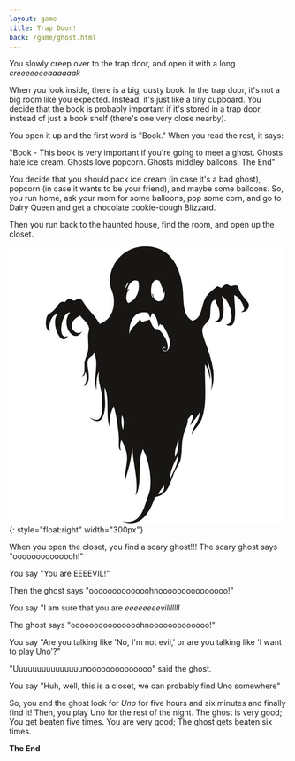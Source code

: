 ```yaml
---
layout: game
title: Trap Door!
back: /game/ghost.html
---
```


You slowly creep over to the trap door, and open it with a long *creeeeeeeaaaaaak*

When you look inside, there is a big, dusty book. In the trap door, it's not a big room like you expected. Instead, it's just like a tiny cupboard. You decide that the book is probably important if it's stored in a trap door, instead of just a book shelf (there's one very close nearby).

You open it up and the first word is "Book." When you read the rest, it says:

"Book - This book is very important if you're going to meet a ghost. Ghosts hate ice cream. Ghosts love popcorn. Ghosts middley balloons. The End"

You decide that you should pack ice cream (in case it's a bad ghost), popcorn (in case it wants to be your friend), and maybe some balloons. So, you run home, ask your mom for some balloons, pop some corn, and go to Dairy Queen and get a chocolate cookie-dough Blizzard.

Then you run back to the haunted house, find the room, and open up the closet.

![A scary ghost!](/game/images/Ghost.jpg){: style="float:right" width="300px"}

When you open the closet, you find a scary ghost!!! The scary ghost says "oooooooooooooh!"

You say "You are EEEEVIL!"

Then the ghost says "ooooooooooooohnooooooooooooooo!"

You say "I am sure that you are *eeeeeeeevilllllll*

The ghost says "ooooooooooooooohnooooooooooooo!"

You say "Are you talking like 'No, I'm not evil,' or are you talking like 'I want to play Uno'?"

"Uuuuuuuuuuuuuuunoooooooooooooo" said the ghost.

You say "Huh, well, this is a closet, we can probably find Uno somewhere"

So, you and the ghost look for *Uno* for five hours and six minutes and finally find it! Then, you play Uno for the rest of the night. The ghost is very good; You get beaten five times. You are very good; The ghost gets beaten six times.

**The End**
